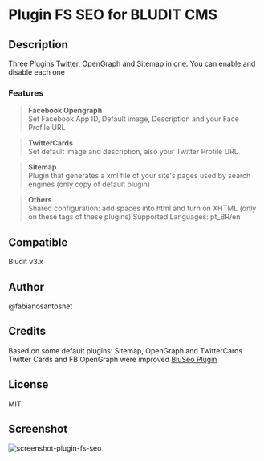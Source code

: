 # Plugin FS SEO for BLUDIT CMS

## Description
Three Plugins Twitter, OpenGraph and Sitemap in one. You can enable and disable each one

 ### Features 
> **Facebook Opengraph**  
 Set Facebook App ID, Default image, Description and your Face Profile URL  
  
> **TwitterCards**  
Set default image and description, also your Twitter Profile URL 

> **Sitemap**  
Plugin that generates a xml file of your site's pages used by search engines (only copy of default plugin)

> **Others**  
Shared configuration: add spaces into html and turn on XHTML (only on these tags of these plugins)
Supported Languages: pt_BR/en

## Compatible 
Bludit v3.x

## Author
@fabianosantosnet

## Credits
Based on some default plugins: Sitemap, OpenGraph and TwitterCards
Twitter Cards and FB OpenGraph were improved [BluSeo Plugin](https://bit.ly/38Pji2K)

## License
MIT

## Screenshot
![screenshot-plugin-fs-seo](https://raw.githubusercontent.com/fabianosantosnet/plugins-repository/master/items/fs-seo/screenshot.png)

